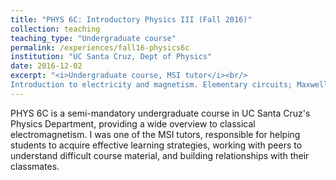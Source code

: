 ```yaml
---
title: "PHYS 6C: Introductory Physics III (Fall 2016)"
collection: teaching
teaching_type: "Undergraduate course"
permalink: /experiences/fall16-physics6c
institution: "UC Santa Cruz, Dept of Physics"
date: 2016-12-02
excerpt: "<i>Undergraduate course, MSI tutor</i><br/>
Introduction to electricity and magnetism. Elementary circuits; Maxwell's equations; electromagnetic radiation; interference and polarization of light."
---
```


PHYS 6C is a semi-mandatory undergraduate course in UC Santa Cruz&apos;s Physics Department, providing a wide overview to classical electromagnetism. I was one of the MSI tutors, responsible for helping students to acquire effective learning strategies, working with peers to understand difficult course material, and building relationships with their classmates. 